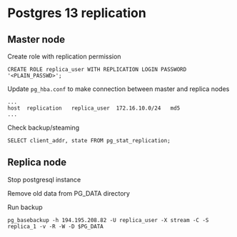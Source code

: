 # Postgres 13 replication

## Master node

Create role with replication permission

```
CREATE ROLE replica_user WITH REPLICATION LOGIN PASSWORD '<PLAIN_PASSWD>';
```

Update `pg_hba.conf` to make connection between master and replica nodes

```
...
host  replication   replica_user  172.16.10.0/24   md5
...
```

Check backup/steaming

```
SELECT client_addr, state FROM pg_stat_replication;
```

## Replica node

Stop postgresql instance

Remove old data from PG_DATA directory

Run backup

```
pg_basebackup -h 194.195.208.82 -U replica_user -X stream -C -S replica_1 -v -R -W -D $PG_DATA
```


